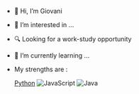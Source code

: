 - 👋 Hi, I’m Giovani
- 👀 I’m interested in ...
- 🔍 Looking for a work-study opportunity
- 🌱 I’m currently learning ...
- My strengths are :

  [Python](https://img.shields.io/badge/-Python-3776AB?style=flat-square&logo=python&logoColor=white)
![JavaScript](https://img.shields.io/badge/-JavaScript-F7DF1E?style=flat-square&logo=javascript&logoColor=black)
![Java](https://img.shields.io/badge/-Java-007396?style=flat-square&logo=java&logoColor=white)


<!---
Giovani200/Giovani200 is a ✨ special ✨ repository because its `README.md` (this file) appears on your GitHub profile.
You can click the Preview link to take a look at your changes.
--->
